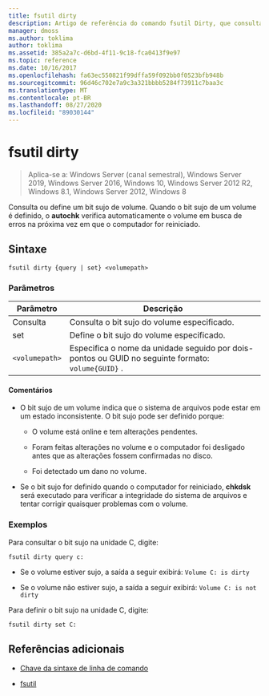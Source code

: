 ```yaml
---
title: fsutil dirty
description: Artigo de referência do comando fsutil Dirty, que consulta ou define um bit sujo do volume.
manager: dmoss
ms.author: toklima
author: toklima
ms.assetid: 385a2a7c-d6bd-4f11-9c18-fca0413f9e97
ms.topic: reference
ms.date: 10/16/2017
ms.openlocfilehash: fa63ec550821f99dffa59f092bb0f0523bfb948b
ms.sourcegitcommit: 96d46c702e7a9c3a321bbbb5284f73911c7baa3c
ms.translationtype: MT
ms.contentlocale: pt-BR
ms.lasthandoff: 08/27/2020
ms.locfileid: "89030144"
---
```

# <a name="fsutil-dirty"></a>fsutil dirty

> Aplica-se a: Windows Server (canal semestral), Windows Server 2019, Windows Server 2016, Windows 10, Windows Server 2012 R2, Windows 8.1, Windows Server 2012, Windows 8

Consulta ou define um bit sujo de volume. Quando o bit sujo de um volume é definido, o **autochk** verifica automaticamente o volume em busca de erros na próxima vez em que o computador for reiniciado.

## <a name="syntax"></a>Sintaxe

```
fsutil dirty {query | set} <volumepath>
```

### <a name="parameters"></a>Parâmetros

| Parâmetro | Descrição |
| --------- | ----------- |
| Consulta | Consulta o bit sujo do volume especificado. |
| set | Define o bit sujo do volume especificado. |
| `<volumepath>` | Especifica o nome da unidade seguido por dois-pontos ou GUID no seguinte formato: `volume{GUID}` . |

#### <a name="remarks"></a>Comentários

- O bit sujo de um volume indica que o sistema de arquivos pode estar em um estado inconsistente. O bit sujo pode ser definido porque:

    - O volume está online e tem alterações pendentes.

    - Foram feitas alterações no volume e o computador foi desligado antes que as alterações fossem confirmadas no disco.

    - Foi detectado um dano no volume.

- Se o bit sujo for definido quando o computador for reiniciado, **chkdsk** será executado para verificar a integridade do sistema de arquivos e tentar corrigir quaisquer problemas com o volume.

### <a name="examples"></a>Exemplos

Para consultar o bit sujo na unidade C, digite:

```
fsutil dirty query c:
```

- Se o volume estiver sujo, a saída a seguir exibirá: `Volume C: is dirty`

- Se o volume não estiver sujo, a saída a seguir exibirá: `Volume C: is not dirty`

Para definir o bit sujo na unidade C, digite:

```
fsutil dirty set C:
```

## <a name="additional-references"></a>Referências adicionais

- [Chave da sintaxe de linha de comando](command-line-syntax-key.md)

- [fsutil](fsutil.md)
